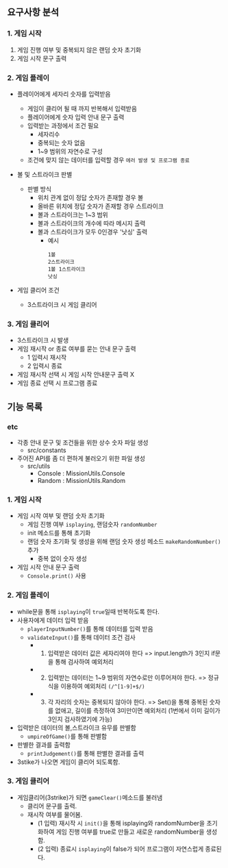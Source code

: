 ## 요구사항 분석

### 1. 게임 시작
1. 게임 진행 여부 및 중복되지 않은 랜덤 숫자 초기화
2. 게임 시작 문구 출력


### 2. 게임 플레이 
- 플레이어에게 세자리 숫자를 입력받음
  - 게임이 클리어 될 때 까지 반복해서 입력받음
  - 플레이어에게 숫자 입력 안내 문구 출력
  - 입력받는 과정에서 조건 필요
    - 세자리수
    - 중복되는 숫자 없음
    - 1~9 범위의 자연수로 구성 
  - 조건에 맞지 않는 데이터를 입력할 경우 `에러 발생 및 프로그램 종료`

- 볼 및 스트라이크 판별
  - 판별 방식
    - 위치 관계 없이 정답 숫자가 존재할 경우 볼 
    - 올바른 위치에 정답 숫자가 존재할 경우 스트라이크
    - 볼과 스트라이크는 1~3 범위
    - 볼과 스트라이크의 개수에 따라 메시지 출력
    - 볼과 스트라이크가 모두 0인경우 '낫싱' 출력
      - 예시
        ```
        1볼
        2스트라이크
        1볼 1스트라이크
        낫싱
        ```
    
    
- 게임 클리어 조건
  - 3스트라이크 시 게임 클리어
### 3. 게임 클리어
- 3스트라이크 시 발생
- 게임 재시작 or 종료 여부를 묻는 안내 문구 출력
  - 1 입력시 재시작
  - 2 입력시 종료
- 게임 재시작 선택 시 게임 시작 안내문구 출력 X
- 게임 종료 선택 시 프로그램 종료



## 기능 목록 

### etc
- 각종 안내 문구 및 조건들을 위한 상수 숫자 파일 생성
    - src/constants
- 주어진 API를 좀 더 편하게 불러오기 위한 파일 생성
    - src/utils
        - Console : MissionUtils.Console
        - Random : MissionUtils.Random

### 1. 게임 시작
- 게임 시작 여부 및 랜덤 숫자 초기화
    - 게임 진행 여부 `isplaying`, 랜덤숫자 `randomNumber`
    - init 메소드를 통해 초기화
    - 랜덤 숫자 초기화 및 생성을 위해 랜덤 숫자 생성 메소드 `makeRandomNumber()` 추가
        - 중복 없이 숫자 생성
- 게임 시작 안내 문구 출력
    - `Console.print()` 사용
### 2. 게임 플레이
- while문을 통해 `isplaying`이 `true`일때 반복하도록 한다. 
- 사용자에게 데이터 입력 받음
    - `playerInputNumber()`를 통해 데이터를 입력 받음
    - `validateInput()`를 통해 데이터 조건 검사 
        - 1. 입력받은 데이터 값은 세자리여야 한다 => input.length가 3인지 if문을 통해 검사하여 예외처리
        - 2. 입력받는 데이터는 1~9 범위의 자연수로만 이루어져야 한다. => 정규식을 이용하여 예외처리 `(/^[1-9]+$/)`
        - 3. 각 자리의 숫자는 중복되지 않아야 한다.   => Set()을 통해 중복된 숫자를 없애고, 길이를 측정하여 3미만이면 예외처리 (1번에서 이미 길이가 3인지 검사하였기에 가능)
- 입력받은 데이터의 볼,스트라이크 유무를 판별함
    - `umpireOfGame()`를 통해 판별함
- 판별한 결과를 출력함
    - `printJudgement()`를 통해 판별한 결과를 출력
- 3stike가 나오면 게임이 클리어 되도록함.

### 3. 게임 클리어
- 게임클리어(3strike)가 되면 `gameClear()`메소드를 불러냄
    - 클리어 문구를 출력.
    - 재시작 여부를 물어봄.
        - (1 입력) 재시작 시 `init()`을 통해 isplaying와 randomNumber을 초기화하여 게임 진행 여부를 true로 만들고 새로운 randomNumber을 생성함.
        - (2 입력) 종료시 `isplaying`이 false가 되어 프로그램이 자연스럽게 종료된다.
